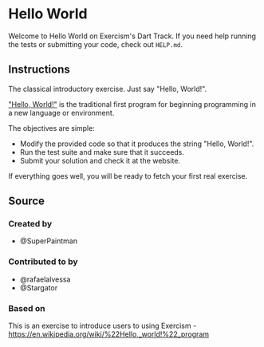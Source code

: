 # Hello World

Welcome to Hello World on Exercism's Dart Track.
If you need help running the tests or submitting your code, check out `HELP.md`.

## Instructions

The classical introductory exercise.
Just say "Hello, World!".

["Hello, World!"][hello-world] is the traditional first program for beginning programming in a new language or environment.

The objectives are simple:

- Modify the provided code so that it produces the string "Hello, World!".
- Run the test suite and make sure that it succeeds.
- Submit your solution and check it at the website.

If everything goes well, you will be ready to fetch your first real exercise.

[hello-world]: https://en.wikipedia.org/wiki/%22Hello,_world!%22_program

## Source

### Created by

- @SuperPaintman

### Contributed to by

- @rafaelalvessa
- @Stargator

### Based on

This is an exercise to introduce users to using Exercism - https://en.wikipedia.org/wiki/%22Hello,_world!%22_program